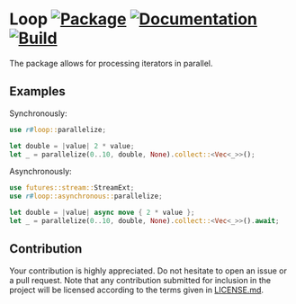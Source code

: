# Loop [![Package][package-img]][package-url] [![Documentation][documentation-img]][documentation-url] [![Build][build-img]][build-url]

The package allows for processing iterators in parallel.

## Examples

Synchronously:

```rust
use r#loop::parallelize;

let double = |value| 2 * value;
let _ = parallelize(0..10, double, None).collect::<Vec<_>>();
```

Asynchronously:

```rust
use futures::stream::StreamExt;
use r#loop::asynchronous::parallelize;

let double = |value| async move { 2 * value };
let _ = parallelize(0..10, double, None).collect::<Vec<_>>().await;
```

## Contribution

Your contribution is highly appreciated. Do not hesitate to open an issue or a
pull request. Note that any contribution submitted for inclusion in the project
will be licensed according to the terms given in [LICENSE.md](LICENSE.md).

[build-img]: https://github.com/stainless-steel/loop/workflows/build/badge.svg
[build-url]: https://github.com/stainless-steel/loop/actions/workflows/build.yml
[documentation-img]: https://docs.rs/loop/badge.svg
[documentation-url]: https://docs.rs/loop
[package-img]: https://img.shields.io/crates/v/loop.svg
[package-url]: https://crates.io/crates/loop
